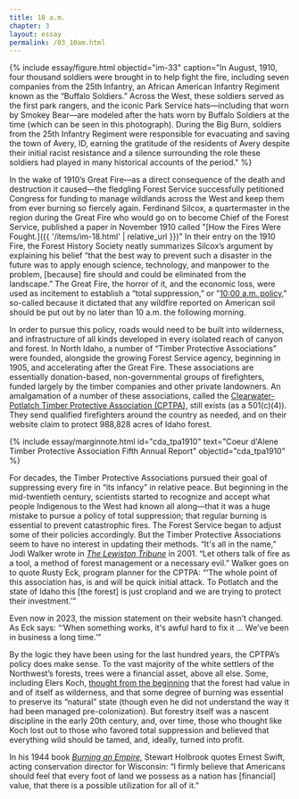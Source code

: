 ```yaml
---
title: 10 a.m.
chapter: 3
layout: essay
permalink: /03_10am.html
---
```


{% include essay/figure.html objectid="im-33" caption="In August, 1910, four thousand soldiers were brought in to help fight the fire, including seven companies from the 25th Infantry, an African American Infantry Regiment known as the “Buffalo Soldiers.” Across the West, these soldiers served as the first park rangers, and the iconic Park Service hats—including that worn by Smokey Bear—are modeled after the hats worn by Buffalo Soldiers at the time (which can be seen in this photograph). During the Big Burn, soldiers from the 25th Infantry Regiment were responsible for evacuating and saving the town of Avery, ID, earning the gratitude of the residents of Avery despite their initial racist resistance and a silence surrounding the role these soldiers had played in many historical accounts of the period." %}


In the wake of 1910’s Great Fire—as a direct consequence of the death and destruction it caused—the fledgling Forest Service successfully petitioned Congress for funding to manage wildlands across the West and keep them from ever burning so fiercely again. Ferdinand Silcox, a quartermaster in the region during the Great Fire who would go on to become Chief of the Forest Service, published a paper in November 1910 called "[How the Fires Were Fought.]({{ '/items/im-18.html' | relative_url }})" In their entry on the 1910 Fire, the Forest History Society neatly summarizes Silcox’s argument by explaining his belief “that the best way to prevent such a disaster in the future was to apply enough science, technology, and manpower to the problem, [because] fire should and could be eliminated from the landscape.” The Great Fire, the horror of it, and the economic loss, were used as incitement to establish a “total suppression,” or "[10:00 a.m. policy,](https://academic.oup.com/jof/article-abstract/42/8/549/4707111?redirectedFrom=fulltext)" so-called because it dictated that any wildfire reported on American soil should be put out by no later than 10 a.m. the following morning.

In order to pursue this policy, roads would need to be built into wilderness, and infrastructure of all kinds developed in every isolated reach of canyon and forest. In North Idaho, a number of “Timber Protective Associations” were founded, alongside the growing Forest Service agency, beginning in 1905, and accelerating after the Great Fire. These associations are essentially donation-based, non-governmental groups of firefighters, funded largely by the timber companies and other private landowners. An amalgamation of a number of these associations, called the [Clearwater-Potlatch Timber Protective Association (CPTPA),](https://www.cptpa.com/about%20us/aboutus.htm) still exists (as a 501(c)(4)). They send qualified firefighters around the country as needed, and on their website claim to protect 988,828 acres of Idaho forest. 

{% include essay/marginnote.html id="cda_tpa1910" text="Coeur d'Alene Timber Protective Association Fifth Annual Report" objectid="cda_tpa1910" %}

For decades, the Timber Protective Associations pursued their goal of suppressing every fire in “its infancy” in relative peace. But beginning in the mid-twentieth century, scientists started to recognize and accept what people Indigenous to the West had known all along—that it was a huge mistake to pursue a policy of total suppression; that regular burning is essential to prevent catastrophic fires. The Forest Service began to adjust some of their policies accordingly. But the Timber Protective Associations seem to have no interest in updating their methods. “It's all in the name,” Jodi Walker wrote in [*The Lewiston Tribune*](https://www.lmtribune.com/northwest/cptpa-its-all-in-the-name-let-others-talk-of-fire-as-a-tool-a/article_65a9e386-e3ff-53f7-b46d-e1cf28646f16.html) in 2001. “Let others talk of fire as a tool, a method of forest management or a necessary evil.” Walker goes on to quote Rusty Eck, program planner for the CPTPA: “‘The whole point of this association has, is and will be quick initial attack. To Potlatch and the state of Idaho this [the forest] is just cropland and we are trying to protect their investment.’” 

Even now in 2023, the mission statement on their website hasn’t changed. As Eck says: “‘When something works, it's awful hard to fix it … We’ve been in business a long time.’”

By the logic they have been using for the last hundred years, the CPTPA’s policy does make sense. To the vast majority of the white settlers of the Northwest’s forests, trees were a financial asset, above all else. Some, including Elers Koch, [thought from the beginning](https://fireecology.springeropen.com/articles/10.1007/BF03400632) that the forest had value in and of itself as wilderness, and that some degree of burning was essential to preserve its “natural” state (though even he did not understand the way it had been managed pre-colonization). But forestry itself was a nascent discipline in the early 20th century, and, over time, those who thought like Koch lost out to those who favored total suppression and believed that everything wild should be tamed, and, ideally, turned into profit. 

In his 1944 book [*Burning an Empire,*](https://digital.library.cornell.edu/catalog/chla2900624) Stewart Holbrook quotes Ernest Swift, acting conservation director for Wisconsin: “I firmly believe that Americans should feel that every foot of land we possess as a nation has [financial] value, that there is a possible utilization for all of it.”

